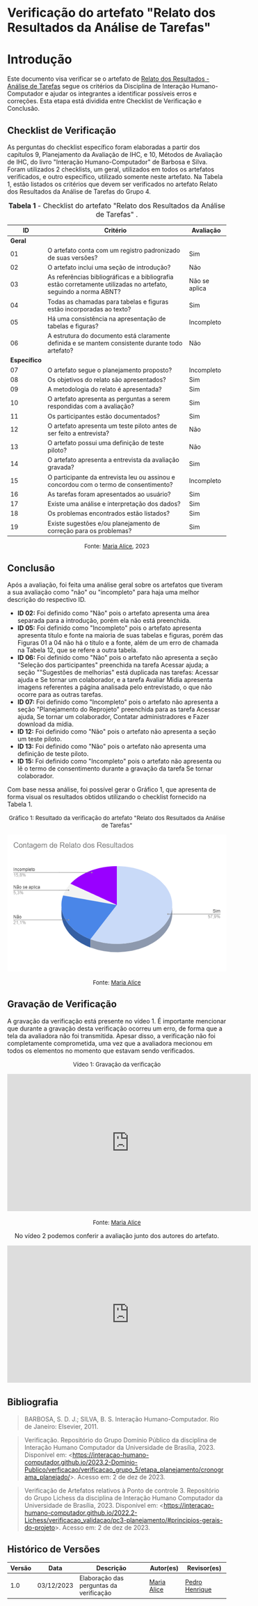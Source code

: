 # Verificação do artefato "Relato dos Resultados da Análise de Tarefas"

# Introdução

Este documento visa verificar se o artefato de [Relato dos Resultados - Análise de Tarefas](../../../../design_avalaiacao_desenvolvimento/nivel1/analise_de_tarefas/relato_resultados.md) segue os critérios da Disciplina de Interação Humano-Computador e ajudar os integrantes a identificar possíveis erros e correções. Esta etapa está dividida entre Checklist de Verificação e Conclusão.

## Checklist de Verificação

As perguntas do checklist específico foram elaboradas a partir dos capítulos 9, Planejamento da Avaliação de IHC, e 10, Métodos de Avaliação de IHC, do livro "Interação Humano-Computador" de Barbosa e Silva. Foram utilizados 2 checklists, um geral, utilizados em todos os artefatos verificados, e outro específico, utilizado somente neste artefato. Na Tabela 1, estão listados os critérios que devem ser verificados no artefato Relato dos Resultados da Análise de Tarefas do Grupo 4.

<font size="3"><p style="text-align: center"><b>Tabela 1</b> - Checklist do artefato "Relato dos Resultados da Análise de Tarefas" . </p></font>

| ID             | Critério                                                                                                         | Avaliação     |
| -------------- | ---------------------------------------------------------------------------------------------------------------- | ------------- |
| **Geral**      |                                                                                                                  |               |
| 01             | O artefato conta com um registro padronizado de suas versões?                                                    | Sim           |
| 02             | O artefato inclui uma seção de introdução?                                                                       | Não           |
| 03             | As referências bibliográficas e a bibliografia estão corretamente utilizadas no artefato, seguindo a norma ABNT? | Não se aplica |
| 04             | Todas as chamadas para tabelas e figuras estão incorporadas ao texto?                                            | Sim           |
| 05             | Há uma consistência na apresentação de tabelas e figuras?                                                        | Incompleto    |
| 06             | A estrutura do documento está claramente definida e se mantem consistente durante todo artefato?                 | Não           |
| **Específico** |                                                                                                                  |               |
| 07             | O artefato segue o planejamento proposto?                                                                        | Incompleto    |
| 08             | Os objetivos do relato são apresentados?                                                                         | Sim           |
| 09             | A metodologia do relato é apresentada?                                                                           | Sim           |
| 10             | O artefato apresenta as perguntas a serem respondidas com a avaliação?                                           | Sim           |
| 11             | Os participantes estão documentados?                                                                             | Sim           |
| 12             | O artefato apresenta um teste piloto antes de ser feito a entrevista?                                            | Não           |
| 13             | O artefato possui uma definição de teste piloto?                                                                 | Não           |
| 14             | O artefato apresenta a entrevista da avaliação gravada?                                                          | Sim           |
| 15             | O participante da entrevista leu ou assinou e concordou com o termo de consentimento?                            | Incompleto    |
| 16             | As tarefas foram apresentados ao usuário?                                                                        | Sim           |
| 17             | Existe uma análise e interpretação dos dados?                                                                    | Sim           |
| 18             | Os problemas encontrados estão listados?                                                                         | Sim           |
| 19             | Existe sugestões e/ou planejamento de correção para os problemas?                                                | Sim           |

<font size="2"><p style="text-align: center">Fonte: [Maria Alice](https://github.com/Maliz30), 2023</p></font>

## Conclusão

Após a avaliação, foi feita uma análise geral sobre os artefatos que tiveram a sua avaliação como "não" ou "incompleto" para haja uma melhor descrição do respectivo ID.

- **ID 02:** Foi definido como "Não" pois o artefato apresenta uma área separada para a introdução, porém ela não está preenchida.
- **ID 05:** Foi definido como "Incompleto" pois o artefato apresenta apresenta título e fonte na maioria de suas tabelas e figuras, porém das Figuras 01 a 04 não há o título e a fonte, além de um erro de chamada na Tabela 12, que se refere a outra tabela.
- **ID 06:** Foi definido como "Não" pois o artefato não apresenta a seção "Seleção dos participantes" preenchida na tarefa Acessar ajuda; a seção ""Sugestões de melhorias" está duplicada nas tarefas: Acessar ajuda e Se tornar um colaborador, e a tarefa Avaliar Midia apresenta imagens referentes a página analisada pelo entrevistado, o que não ocorre para as outras tarefas.
- **ID 07:** Foi definido como "Incompleto" pois o artefato não apresenta a seção "Planejamento do Reprojeto" preenchida para as tarefa Acessar ajuda, Se tornar um colaborador, Contatar administradores e Fazer download da mídia.
- **ID 12:** Foi definido como "Não" pois o artefato não apresenta a seção um teste piloto.
- **ID 13:** Foi definido como "Não" pois o artefato não apresenta uma definição de teste piloto.
- **ID 15:** Foi definido como "Incompleto" pois o artefato não apresenta ou lê o termo de consentimento durante a gravação da tarefa Se tornar colaborador.

Com base nessa análise, foi possível gerar o Gráfico 1, que apresenta de forma visual os resultados obtidos utilizando o checklist fornecido na Tabela 1.

<center>

<font size="2"><p style="text-align: center">Gráfico 1: Resultado da verificação do artefato "Relato dos Resultados da Análise de Tarefas"</p></font>

![Alt text](image-2.png)

<font size="2"><p style="text-align: center">Fonte: [Maria Alice](https://github.com/Maliz30)</p></font>

</center>

## Gravação de Verificação

A gravação da verificação está presente no vídeo 1. É importante mencionar que durante a gravação desta verificação ocorreu um erro, de forma que a tela da avaliadora não foi transmitida. Apesar disso, a verificação não foi completamente comprometida, uma vez que a avaliadora mecionou em todos os elementos no momento que estavam sendo verificados.

<center>

<font size="2"><p style="text-align: center">Vídeo 1: Gravação da verificação</p></font>

<iframe width="560" height="315" src="https://www.youtube.com/embed/lDxbmOMwbhA?si=F2mGCv7BSKgqZ7Zy" title="YouTube video player" frameborder="0" allow="accelerometer; autoplay; clipboard-write; encrypted-media; gyroscope; picture-in-picture; web-share" allowfullscreen></iframe>

<font size="2"><p style="text-align: center">Fonte: [Maria Alice](https://github.com/Maliz30)</p></font>



No vídeo 2 podemos conferir a avaliação junto dos autores do artefato.

<iframe width="560" height="315" src="https://www.youtube.com/embed/nsCF9ZhdS0Q?si=KA-iYj6_nvPRHk-s" title="YouTube video player" frameborder="0" allow="accelerometer; autoplay; clipboard-write; encrypted-media; gyroscope; picture-in-picture; web-share" allowfullscreen></iframe>

</center>

## Bibliografia

> BARBOSA, S. D. J.; SILVA, B. S. Interação Humano-Computador. Rio de Janeiro: Elsevier, 2011.

> Verificação. Repositório do Grupo Domínio Público da disciplina de Interação Humano Computador da Universidade de Brasília, 2023. Disponível em: <<https://interacao-humano-computador.github.io/2023.2-Dominio-Publico/verficacao/verificacao_grupo_5/etapa_planejamento/cronograma_planejado/>>. Acesso em: 2 de dez de 2023.

> Verificação de Artefatos relativos à Ponto de controle 3. Repositório do Grupo Lichess da disciplina de Interação Humano Computador da Universidade de Brasília, 2023. Disponível em: <<https://interacao-humano-computador.github.io/2022.2-Lichess/verificacao_validacao/pc3-planejamento/#principios-gerais-do-projeto>>. Acesso em: 2 de dez de 2023.

## Histórico de Versões

| Versão | Data       | Descrição                               | Autor(es)                                    | Revisor(es)                                    |
| ------ | ---------- | --------------------------------------- | -------------------------------------------- | ---------------------------------------------- |
| 1.0    | 03/12/2023 | Elaboração das perguntas da verificação | [Maria Alice](https://github.com/gustavofbs) | [Pedro Henrique](https://github.com/pedro-hsf) |
